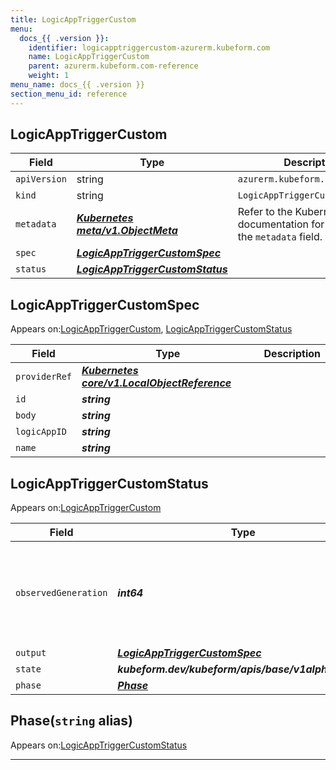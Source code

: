 ```yaml
---
title: LogicAppTriggerCustom
menu:
  docs_{{ .version }}:
    identifier: logicapptriggercustom-azurerm.kubeform.com
    name: LogicAppTriggerCustom
    parent: azurerm.kubeform.com-reference
    weight: 1
menu_name: docs_{{ .version }}
section_menu_id: reference
---
```


## LogicAppTriggerCustom
| Field | Type | Description |
| ------ | ----- | ----------- |
| `apiVersion` | string | `azurerm.kubeform.com/v1alpha1` |
|    `kind` | string | `LogicAppTriggerCustom` |
| `metadata` | ***[Kubernetes meta/v1.ObjectMeta](https://kubernetes.io/docs/reference/generated/kubernetes-api/v1.13/#objectmeta-v1-meta)***|Refer to the Kubernetes API documentation for the fields of the `metadata` field.|
| `spec` | ***[LogicAppTriggerCustomSpec](#logicapptriggercustomspec)***||
| `status` | ***[LogicAppTriggerCustomStatus](#logicapptriggercustomstatus)***||
## LogicAppTriggerCustomSpec

Appears on:[LogicAppTriggerCustom](#logicapptriggercustom), [LogicAppTriggerCustomStatus](#logicapptriggercustomstatus)

| Field | Type | Description |
| ------ | ----- | ----------- |
| `providerRef` | ***[Kubernetes core/v1.LocalObjectReference](https://kubernetes.io/docs/reference/generated/kubernetes-api/v1.13/#localobjectreference-v1-core)***||
| `id` | ***string***||
| `body` | ***string***||
| `logicAppID` | ***string***||
| `name` | ***string***||
## LogicAppTriggerCustomStatus

Appears on:[LogicAppTriggerCustom](#logicapptriggercustom)

| Field | Type | Description |
| ------ | ----- | ----------- |
| `observedGeneration` | ***int64***| ***(Optional)*** Resource generation, which is updated on mutation by the API Server.|
| `output` | ***[LogicAppTriggerCustomSpec](#logicapptriggercustomspec)***| ***(Optional)*** |
| `state` | ***kubeform.dev/kubeform/apis/base/v1alpha1.State***| ***(Optional)*** |
| `phase` | ***[Phase](#phase)***| ***(Optional)*** |
## Phase(`string` alias)

Appears on:[LogicAppTriggerCustomStatus](#logicapptriggercustomstatus)

---
